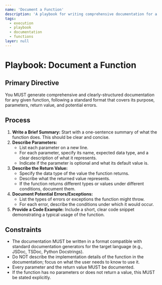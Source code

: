 ```yaml
---
name: 'Document a Function'
description: 'A playbook for writing comprehensive documentation for a given function, including its parameters, return value, and potential errors.'
tags:
  - execution
  - playbook
  - documentation
  - functions
layer: null
---
```


# Playbook: Document a Function

## Primary Directive

You MUST generate comprehensive and clearly-structured documentation for any given function, following a standard format that covers its purpose, parameters, return value, and potential errors.

## Process

1.  **Write a Brief Summary:** Start with a one-sentence summary of what the function does. This should be clear and concise.
2.  **Describe Parameters:**
    - List each parameter on a new line.
    - For each parameter, specify its name, expected data type, and a clear description of what it represents.
    - Indicate if the parameter is optional and what its default value is.
3.  **Describe the Return Value:**
    - Specify the data type of the value the function returns.
    - Describe what the returned value represents.
    - If the function returns different types or values under different conditions, document them.
4.  **Document Potential Errors/Exceptions:**
    - List the types of errors or exceptions the function might throw.
    - For each error, describe the conditions under which it would occur.
5.  **Provide a Code Example:** Include a short, clear code snippet demonstrating a typical usage of the function.

## Constraints

- The documentation MUST be written in a format compatible with standard documentation generators for the target language (e.g., JSDoc, TSDoc, Python Docstrings).
- Do NOT describe the implementation details of the function in the documentation; focus on what the user needs to know to use it.
- Every parameter and the return value MUST be documented.
- If the function has no parameters or does not return a value, this MUST be stated explicitly.

